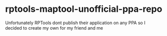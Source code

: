 # rptools-maptool-unofficial-ppa-repo
Unfortunately RPTools dont publish their application on any PPA so I decided to create my own for my friend and me
